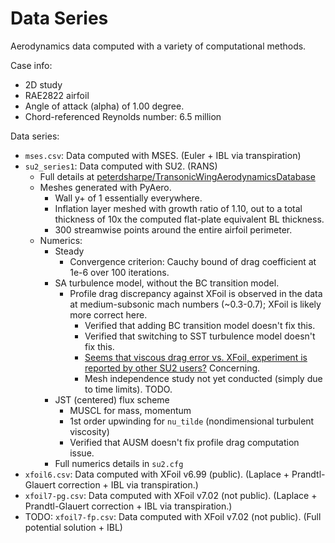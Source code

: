 # Data Series

Aerodynamics data computed with a variety of computational methods.

Case info:

* 2D study
* RAE2822 airfoil
* Angle of attack (alpha) of 1.00 degree.
* Chord-referenced Reynolds number: 6.5 million

Data series:

* `mses.csv`: Data computed with MSES. (Euler + IBL via transpiration)
* `su2_series1`: Data computed with SU2. (RANS) 
  * Full details at [peterdsharpe/TransonicWingAerodynamicsDatabase](https://github.com/peterdsharpe/transonic-wing-aerodynamics-database)
  * Meshes generated with PyAero. 
    * Wall y+ of 1 essentially everywhere.
    * Inflation layer meshed with growth ratio of 1.10, out to a total thickness of 10x the computed flat-plate equivalent BL thickness.
    * 300 streamwise points around the entire airfoil perimeter.
  * Numerics:
    * Steady
      * Convergence criterion: Cauchy bound of drag coefficient at 1e-6 over 100 iterations.
    * SA turbulence model, without the BC transition model.
      * Profile drag discrepancy against XFoil is observed in the data at medium-subsonic mach numbers (~0.3-0.7); XFoil is likely more correct here.
        * Verified that adding BC transition model doesn't fix this.
        * Verified that switching to SST turbulence model doesn't fix this.
        * [Seems that viscous drag error vs. XFoil, experiment is reported by other SU2 users?](https://www.cfd-online.com/Forums/su2/167046-high-drag-airfoil-compared-xfoil-wind-tunnel-data.html) Concerning.
        * Mesh independence study not yet conducted (simply due to time limits). TODO.
    * JST (centered) flux scheme
      * MUSCL for mass, momentum
      * 1st order upwinding for `nu_tilde` (nondimensional turbulent viscosity)
      * Verified that AUSM doesn't fix profile drag computation issue.
    * Full numerics details in `su2.cfg`
* `xfoil6.csv`: Data computed with XFoil v6.99 (public). (Laplace + Prandtl-Glauert correction + IBL via transpiration.)
* `xfoil7-pg.csv`: Data computed with XFoil v7.02 (not public). (Laplace + Prandtl-Glauert correction + IBL via transpiration.)
* TODO: `xfoil7-fp.csv`: Data computed with XFoil v7.02 (not public). (Full potential solution + IBL)
